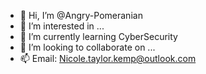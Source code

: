 - 👋 Hi, I’m @Angry-Pomeranian
- 👀 I’m interested in ...
- 🌱 I’m currently learning  CyberSecurity
- 💞️ I’m looking to collaborate on ...
- 📫 Email: Nicole.taylor.kemp@outlook.com

<!---
Angry-Pomeranian/Angry-Pomeranian is a ✨ special ✨ repository because its `README.md` (this file) appears on your GitHub profile.
You can click the Preview link to take a look at your changes.
--->
